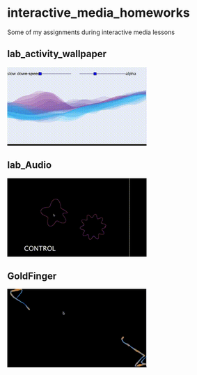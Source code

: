 # interactive_media_homeworks
Some of my assignments during interactive media lessons

## lab_activity_wallpaper
[![lab_activity_wallpaper](videos/lab_activity_wallpaper.gif)](videos/lab_activity_wallpaper.mp4)

## lab_Audio
[![lab_Audio](videos/Lab_Audio.gif)](videos/Lab_Audio.mp4)

## GoldFinger
[![GoldFinger](videos/GoldFinger.gif)](videos/GoldFinger.mp4)